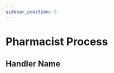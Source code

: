 ```yaml
---
sidebar_position: 5
---
```


# Pharmacist Process
<!-- Process Id here wrapped in ``, leave a placeholder as it is not available at the time of writing -->
<!-- 2 sentence intro -->

<!-- For each of the handlers in the process -->
  ## Handler Name
  <!-- 1 sentence intro -->
  <!-- A markdown table with the columns below. -->
  <!-- | Tag | Type | Required | Description | -->
  <!-- | --------------- | --------------- | --------------- | --------------- | -->
  <!-- The description should have a max of 25 words. 2 sentences max. -->
  <!-- An example ao.send({}) request of that handler in a lua code block -->
